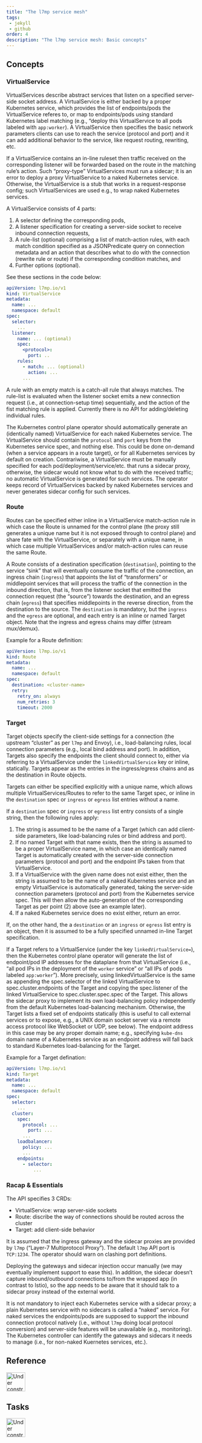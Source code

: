 ```yaml
---
title: "The l7mp service mesh"
tags: 
 - jekyll
 - github
order: 4 
description: "The l7mp service mesh: Basic concepts"
---
```


## Concepts 

### VirtualService

VirtualServices describe abstract services that listen on a specified 
server-side socket address. A VirtualService is either backed by a proper 
Kubernetes service, which provides the list of endpoints/pods the 
VirtualService referes to, or map to endpoints/pods using standard Kubernetes 
label matching (e.g., “deploy this VirtualService to all pods labeled with 
`app:worker`). A VirtualService then specifies the basic network parameters 
clients can use to reach the service (protocol and port) and it can add 
additional behavior to the service, like request routing, rewriting, etc.

If a VirtualService contains an in-line ruleset then traffic received on 
the corresponding listener will be forwarded based on the route in the 
matching rule’s action. Such “proxy-type” VirtualServices must run a sidecar; 
it is an error to deploy a proxy VirtualService to a naked Kubernetes service. 
Otherwise, the VirtualService is a stub that works in a request-response 
config; such VirtualServices are used e.g., to wrap naked Kubernetes services.

A VirtualService consists of 4 parts: 
1. A selector defining the corresponding pods, 
2. A listener specification for creating a server-side socket to receive 
   inbound connection requests, 
3. A rule-list (optional) comprising a list of match-action rules, with each 
   match condition specified as a JSONPredicate query on connection metadata and 
   an action that describes what to do with the connection (rewrite rule or route) 
   if the corresponding condition matches, and 
4. Further options (optional).

See these sections in the code below: 

``` yaml
apiVersion: l7mp.io/v1
kind: VirtualService
metadata:
  name: ...
  namespace: default
spec: 
  selector: 
    ...
  listener:
    name: ... (optional)
    spec:
      <protocol>:
        port: .. 
    rules:
      - match: ... (optional)
        action: ... 
      ...
```

A rule with an empty match is a catch-all rule that always matches. The rule-list 
is evaluated when the listener socket emits a new connection request (i.e., at 
connection-setup time) sequentially, and the action of the fist matching rule 
is applied. Currently there is no API for adding/deleting individual rules.

The Kubernetes control plane operator should automatically generate an 
(identically named) VirtualService for each naked Kubernetes 
service. The VirtualService should contain the `protocol` and `port` keys from the 
Kubernetes service spec, and nothing else. This could be done on-demand (when a 
service appears in a route target), or for all Kubernetes services by 
default on creation. Contrariwise, a VirtualService must be manually specified for 
each pod/deployment/service/etc. that runs a sidecar proxy, otherwise, the sidecar 
would not know what to do with the received traffic; no automatic VirtualService 
is generated for such services. The operator keeps record of VirtualServices 
backed by naked Kubernetes services and never generates sidecar config for 
such services.

### Route

Routes can be specified either inline in a VirtualService match-action rule in 
which case the Route is unnamed for the control plane (the proxy still generates 
a unique name but it is not exposed through to control plane) and share fate with 
the VirtualService, or separately with a unique name, in which case multiple 
VirtualServices and/or match-action rules can reuse the same Route.

A Route consists of a destination specification (`destination`), pointing to the 
service “sink” that will eventually consume the traffic of the connection, an 
ingress chain (`ingress`) that appoints the list of “transformers” or middlepoint 
services that will process the traffic of the connection in the inbound direction, 
that is, from the listener socket that emitted the connection request (the “source”) 
towards the destination, and an egress chain (`egress`) that specifies middlepoints 
in the reverse direction, from the destination to the source. The `destination` is 
mandatory, but the `ingress` and the `egress` are optional, and each entry is an inline 
or named Target object. Note that the ingress and egress chains may differ 
(stream mux/demux).

Example for a Route definition:

``` yaml
apiVersion: l7mp.io/v1
kind: Route
metadata:
  name: ...
  namespace: default
spec:
  destination: <cluster-name> 
  retry:
    retry_on: always 
    num_retries: 3
    timeout: 2000
```

### Target

Target objects specify the client-side settings for a connection (the upstream 
“cluster” as per `l7mp` and Envoy), i.e., load-balancing rules, local connection parameters 
(e.g., local bind address and port). In addition, Targets also specify the endpoints 
the client should connect to, either via referring to a VirtualService under the 
`linkedVirtualService` key or inline, statically. Targets appear as the entries in 
the ingress/egress chains and as the destination in Route objects.

Targets can either be specified explicitly with a unique name, which allows multiple 
VirtualServices/Routes to refer to the same Target spec, or inline in the `destination` 
spec or `ingress` or `egress` list entries without a name.

If a `destination` spec or `ingress` or `egress` list entry consists of a single string, 
then the following rules apply:
1. The string is assumed to be the name of a Target (which can add client-side 
   parameters, like load-balancing rules or bind address and port).
2. If no named Target with that name exists, then the string is assumed to be a proper 
   VirtualService name, in which case an identically named Target is automatically 
   created with the server-side connection parameters (protocol and port) and the 
   endpoint IPs taken from that VirtualService.
3. If a VirtualService with the given name does not exist either, then the string is 
   assumed to be the name of a naked Kubernetes service and an empty VirtualService is 
   automatically generated, taking the server-side connection parameters (protocol and 
   port) from the Kubernetes service spec. This will then allow the auto-generation of 
   the corresponding Target as per point (2) above (see an example later).
4. If a naked Kubernetes service does no exist either, return an error.

If, on the other hand, the a `destination` or an `ingress` or `egress` list entry is an object, 
then it is assumed to be a fully specified unnamed in-line Target specification.

If a Target refers to a VirtualService (under the key `linkedVirtualService=`), then the 
Kubernetes control plane operator will generate the list of endpoint/pod IP addresses for 
the dataplane from that VirtualService (i.e., “all pod IPs in the deployment of the `worker` 
service” or “all IPs of pods labeled `app:worker`”). More precisely, using 
linkedVirtualService is the same as appending the spec.selector of the linked VirtualService 
to spec.cluster.endpoints of the Target and copying the spec.listener of the linked 
VirtualService to spec.cluster.spec.spec of the Target. This allows the sidecar proxy to 
implement its own load-balancing policy independently from the default Kubernetes 
load-balancing mechanism. Otherwise, the Target lists a fixed set of endpoints statically 
(this is useful to call external services or to expose, e.g., a UNIX domain socket server 
via a remote access protocol like WebSocket or UDP, see below). The endpoint address in 
this case may be any proper domain name; e.g., specifying `kube-dns` domain name of a 
Kubernetes service as an endpoint address will fall back to standard Kubernetes 
load-balancing for the Target.

Example for a Target defination: 

``` yaml
apiVersion: l7mp.io/v1
kind: Target
metadata:
  name: ...
  namespace: default
spec:
  selector:
    ...
  cluster:
    spec:
      protocol: ...
        port: ...
      ...
    loadbalancer:
      policy: ...
      ...
    endpoints:
      - selector:
          ...
```

### Racap & Essentials

The API specifies 3 CRDs:

- VirtualService: wrap server-side sockets
- Route: discribe the way of connections should be routed across the cluster
- Target: add client-side behavior

<!--- Each object should have a short name (e.g., `vsvc-name`) and a fully-specified 
name (like, e.g., `vsvc-name.namespace.virtualservice.cluster.local`). If an 
object refers to another object with a short name then that object is assumed 
to be in the same namespace. To refer to an object in another namespace, 
use the fully specified name. -->

It is assumed that the ingress gateway and the sidecar proxies are provided 
by `l7mp` (“Layer-7 Multiprotocol Proxy”). The default `l7mp` API port is `TCP:1234`. 
The operator should warn on clashing port definitions.

Deploying the gateways and sidecar injection occur manually (we may eventually 
implement support to ease this). In addition, the sidecar doesn’t capture 
inbound/outbound connections to/from the wrapped app (in contrast to Istio), 
so the app needs to be aware that it should talk to a sidecar proxy instead of 
the external world. 

It is not mandatory to inject each Kubernetes service with a sidecar proxy; a 
plain Kubernetes service with no sidecars is called a “naked” service. For 
naked services the endpoints/pods are supposed to support the inbound 
connection protocol natively (i.e., without `l7mp` doing local protocol conversion) 
and server-side features will be unavailable (e.g., monitoring). The Kubernetes 
controller can identify the gateways and sidecars it needs to manage (i.e., 
for non-naked Kuernetes services, etc.).


## Reference

<img src="../assets/images/under-construction.png" alt="Under construction" width="50">

## Tasks

<img src="../assets/images/under-construction.png" alt="Under construction" width="50">


